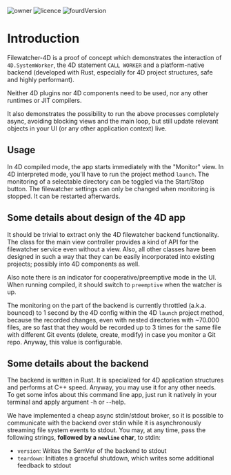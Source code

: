 ![owner](https://img.shields.io/badge/%C2%A9-knk%20Business%20Software%20AG-orange)
![licence](https://img.shields.io/badge/license-MIT-brightgreen)
![fourdVersion](https://img.shields.io/badge/4D%20compatibility-v19R6%2B-blue)

# Introduction
Filewatcher-4D is a proof of concept which demonstrates the interaction of `4D.SystemWorker`, the 4D statement
`CALL WORKER` and a platform-native backend (developed with Rust, especially for 4D project structures, safe and
highly performant).

Neither 4D plugins nor 4D components need to be used, nor any other runtimes or JIT compilers.

It also demonstrates the possibility to run the above processes completely async, avoiding blocking
views and the main loop, but still update relevant objects in your UI (or any other application context) live.

## Usage
In 4D compiled mode, the app starts immediately with the "Monitor" view. In 4D interpreted mode, you'll have to run
the project method `launch`. The monitoring of a selectable directory can be toggled via the Start/Stop button.
The filewatcher settings can only be changed when monitoring is stopped. It can be restarted afterwards.

## Some details about design of the 4D app
It should be trivial to extract only the 4D filewatcher backend functionality. The class for the main view controller
provides a kind of API for the filewatcher service even without a view. Also, all other classes have been
designed in such a way that they can be easily incorporated into existing projects; possibly into 4D
components as well.

Also note there is an indicator for cooperative/preemptive mode in the UI. When running compiled, it should
switch to `preemptive` when the watcher is up.

The monitoring on the part of the backend is currently throttled (a.k.a. bounced) to 1 second by the 4D config
within the 4D `launch` project method, because the recorded changes, even with nested directories with ~70.000 files,
are so fast that they would be recorded up to 3 times for the same file with different Git events
(delete, create, modify) in case you monitor a Git repo. Anyway, this value is configurable.

## Some details about the backend
The backend is written in Rust. It is specialized for 4D application structures and performs at C++ speed.
Anyway, you may use it for any other needs.
To get some infos about this command line app, just run it natively in your terminal and apply argument
-h or --help.

We have implemented a cheap async stdin/stdout broker, so it is possible to communicate with the backend over
stdin while it is asynchronously streaming file system events to stdout. You may, at any time, pass the following
strings, **followed by a `newline` char**, to stdin:
- `version`: Writes the SemVer of the backend to stdout
- `teardown`: Initiates a graceful shutdown, which writes some additional feedback to stdout
